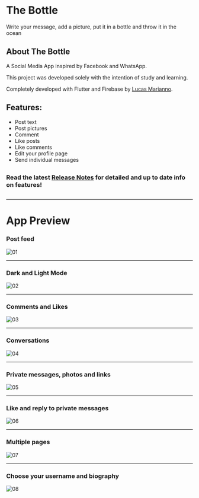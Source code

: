 # The Bottle

Write your message, add a picture, put it in a bottle and throw it in the ocean

## About The Bottle

A Social Media App inspired by Facebook and WhatsApp.

This project was developed solely with the intention of study and learning.

Completely developed with Flutter and Firebase by [Lucas Marianno](https://linktr.ee/lucasmarianno).

## Features:

- Post text
- Post pictures
- Comment
- Like posts
- Like comments
- Edit your profile page
- Send individual messages

##
### Read the latest [Release Notes](https://github.com/lucas-marianno/The-Bottle/releases) for detailed and up to date info on features!
##
##
##

___
# App Preview

### Post feed
![01](lib/assets/screenshots/01.jpeg)
___
### Dark and Light Mode
![02](lib/assets/screenshots/02.jpeg)
___
### Comments and Likes
![03](lib/assets/screenshots/03.jpeg)
___
### Conversations
![04](lib/assets/screenshots/04.jpeg)
___
### Private messages, photos and links
![05](lib/assets/screenshots/05.jpeg)
___
### Like and reply to private messages
![06](lib/assets/screenshots/06.jpeg)
___
### Multiple pages
![07](lib/assets/screenshots/07.jpeg)
___
### Choose your username and biography
![08](lib/assets/screenshots/08.jpeg)